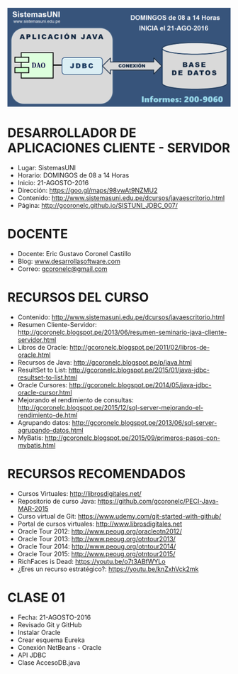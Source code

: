 ![Java CLIENTE-SERVIDOR](https://raw.githubusercontent.com/gcoronelc/SISTUNI_JDBC_007/master/JavaJDBC007.png)

# DESARROLLADOR DE APLICACIONES CLIENTE - SERVIDOR

- Lugar: SistemasUNI
- Horario: DOMINGOS de 08 a 14 Horas
- Inicio: 21-AGOSTO-2016
- Dirección: https://goo.gl/maps/98vwAt9NZMU2
- Contenido: http://www.sistemasuni.edu.pe/dcursos/javaescritorio.html
- Página: http://gcoronelc.github.io/SISTUNI_JDBC_007/

# DOCENTE

- Docente: Eric Gustavo Coronel Castillo
- Blog: www.desarrollasoftware.com
- Correo: gcoronelc@gmail.com

# RECURSOS DEL CURSO

- Contenido: http://www.sistemasuni.edu.pe/dcursos/javaescritorio.html
- Resumen Cliente-Servidor: http://gcoronelc.blogspot.pe/2013/06/resumen-seminario-java-cliente-servidor.html
- Libros de Oracle: http://gcoronelc.blogspot.pe/2011/02/libros-de-oracle.html
- Recursos de Java: http://gcoronelc.blogspot.pe/p/java.html
- ResultSet to List: http://gcoronelc.blogspot.pe/2015/01/java-jdbc-resultset-to-list.html
- Oracle Cursores: http://gcoronelc.blogspot.pe/2014/05/java-jdbc-oracle-cursor.html
- Mejorando el rendimiento de consultas: http://gcoronelc.blogspot.pe/2015/12/sql-server-mejorando-el-rendimiento-de.html
- Agrupando datos: http://gcoronelc.blogspot.pe/2013/06/sql-server-agrupando-datos.html
- MyBatis: http://gcoronelc.blogspot.pe/2015/09/primeros-pasos-con-mybatis.html

# RECURSOS RECOMENDADOS

- Cursos Virtuales: http://librosdigitales.net/
- Repositorio de curso Java: https://github.com/gcoronelc/PECI-Java-MAR-2015
- Curso virtual de Git: https://www.udemy.com/git-started-with-github/
- Portal de cursos virtuales: http://www.librosdigitales.net
- Oracle Tour 2012: http://www.peoug.org/oracleotn2012/
- Oracle Tour 2013: http://www.peoug.org/otntour2013/
- Oracle Tour 2014: http://www.peoug.org/otntour2014/
- Oracle Tour 2015: http://www.peoug.org/otntour2015/
- RichFaces is Dead: https://youtu.be/o7t3ABfWYLo
- ¿Eres un recurso estratégico?: https://youtu.be/knZxhVck2mk

# CLASE 01 

- Fecha: 21-AGOSTO-2016
- Revisado Git y GitHub
- Instalar Oracle
- Crear esquema Eureka
- Conexión NetBeans - Oracle
- API JDBC
- Clase AccesoDB.java


